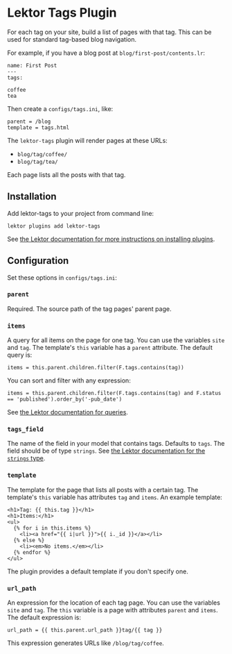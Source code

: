 # Lektor Tags Plugin

For each tag on your site, build a list of pages with that tag. This can be used for standard tag-based blog navigation.

For example, if you have a blog post at `blog/first-post/contents.lr`:

```
name: First Post
---
tags:

coffee
tea
```

Then create a `configs/tags.ini`, like:

```
parent = /blog
template = tags.html
```

The `lektor-tags` plugin will render pages at these URLs:

* `blog/tag/coffee/`
* `blog/tag/tea/`

Each page lists all the posts with that tag.

## Installation

Add lektor-tags to your project from command line:

```
lektor plugins add lektor-tags
```

See [the Lektor documentation for more instructions on installing plugins](https://www.getlektor.com/docs/plugins/).

## Configuration

Set these options in `configs/tags.ini`:

### `parent`

Required. The source path of the tag pages' parent page.

### `items`

A query for all items on the page for one tag. You can use the variables `site` and `tag`. The template's `this` variable has a `parent` attribute. The default query is:

```
items = this.parent.children.filter(F.tags.contains(tag))
```

You can sort and filter with any expression:

```
items = this.parent.children.filter(F.tags.contains(tag) and F.status == 'published').order_by('-pub_date')
```

See [the Lektor documentation for queries](https://www.getlektor.com/docs/api/db/query/).

### `tags_field`

The name of the field in your model that contains tags. Defaults to `tags`. The field should be of type `strings`. See [the Lektor documentation for the `strings` type](https://www.getlektor.com/docs/api/db/types/strings/).

### `template`

The template for the page that lists all posts with a certain tag. The template's `this` variable has attributes `tag` and `items`. An example template:

```
<h1>Tag: {{ this.tag }}</h1>
<h1>Items:</h1>
<ul>
  {% for i in this.items %}
    <li><a href="{{ i|url }}">{{ i._id }}</a></li>
  {% else %}
    <li><em>No items.</em></li>
  {% endfor %}
</ul>
```

The plugin provides a default template if you don't specify one.

### `url_path`

An expression for the location of each tag page. You can use the variables `site` and `tag`. The `this` variable is a page with attributes `parent` and `items`. The default expression is:

```
url_path = {{ this.parent.url_path }}tag/{{ tag }}
```

This expression generates URLs like `/blog/tag/coffee`.
